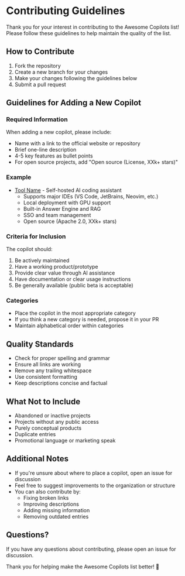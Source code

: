 # Contributing Guidelines

Thank you for your interest in contributing to the Awesome Copilots list! Please follow these guidelines to help maintain the quality of the list.

## How to Contribute

1. Fork the repository
2. Create a new branch for your changes
3. Make your changes following the guidelines below
4. Submit a pull request

## Guidelines for Adding a New Copilot

### Required Information

When adding a new copilot, please include:

* Name with a link to the official website or repository
* Brief one-line description
* 4-5 key features as bullet points
* For open source projects, add "Open source (License, XXk+ stars)"

### Example

* [Tool Name](link) - Self-hosted AI coding assistant
  * Supports major IDEs (VS Code, JetBrains, Neovim, etc.)
  * Local deployment with GPU support
  * Built-in Answer Engine and RAG
  * SSO and team management
  * Open source (Apache 2.0, XXk+ stars)

### Criteria for Inclusion

The copilot should:

1. Be actively maintained
2. Have a working product/prototype
3. Provide clear value through AI assistance
4. Have documentation or clear usage instructions
5. Be generally available (public beta is acceptable)

### Categories

* Place the copilot in the most appropriate category
* If you think a new category is needed, propose it in your PR
* Maintain alphabetical order within categories

## Quality Standards

* Check for proper spelling and grammar
* Ensure all links are working
* Remove any trailing whitespace
* Use consistent formatting
* Keep descriptions concise and factual

## What Not to Include

* Abandoned or inactive projects
* Projects without any public access
* Purely conceptual products
* Duplicate entries
* Promotional language or marketing speak

## Additional Notes

* If you're unsure about where to place a copilot, open an issue for discussion
* Feel free to suggest improvements to the organization or structure
* You can also contribute by:
  * Fixing broken links
  * Improving descriptions
  * Adding missing information
  * Removing outdated entries

## Questions?

If you have any questions about contributing, please open an issue for discussion.

Thank you for helping make the Awesome Copilots list better! 🚀
